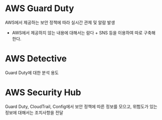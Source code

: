 # AWS Guard Duty
AWS에서 제공하는 보안 정책에 따라 실시간 관제 및 알람 발생
* AWS에서 제공하지 않는 내용에 대해서는 람다 + SNS 등을 이용하여 따로 구축해한다.


# AWS Detective
Guard Duty에 대한 분석 용도



# AWS Security Hub
Guard Duty, CloudTrail, Config에서 보안 정책에 따른 정보를 모으고, 위험도가 있는 정보에 대해서는 조치사항을 전달